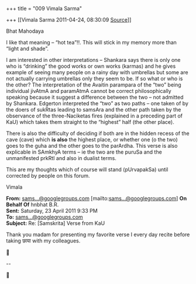 +++
title = "009 Vimala Sarma"

+++
[[Vimala Sarma	2011-04-24, 08:30:09 [Source](https://groups.google.com/g/samskrita/c/8DOwK2GjMcM)]]



Bhat Mahodaya

I like that meaning – “hot tea”!!. This will stick in my memory more than “light and shade”.



I am interested in other interpretations – Shankara says there is only one who is “drinking” the good works or own works (karmas) and he gives example of seeing many people on a rainy day with umbrellas but some are not actually carrying umbrellas only they seem to be. If so what or who is the other? The interpretation of the Avaitin parampara of the “two” being individual jivAtmA and paramAtmA cannot be correct philosophically speaking because it suggest a difference between the two – not admitted by Shankara. Edgerton interpreted the “two” as two paths – one taken of by the doers of sukRtas leading to samsAra and the other path taken by the observance of the three-Naciketas fires (explained in a preceding part of KaU) which takes them straight to the “highest” half (the other place).

There is also the difficulty of deciding if both are in the hidden recess of the cave (cave) which **is also** the highest place, or whether one (o the two) goes to the guha and the other goes to the parArdha. This verse is also explicable in SAmkhyA terms – ie the two are the puruSa and the unmanifested prkRtI and also in dualist terms.



This are my thoughts which of course will stand (pUrvapakSa) until corrected by people on this forum.



Vimala



**From:** [sams...@googlegroups.com]() \[mailto:[sams...@googlegroups.com]()\] **On Behalf Of** hnbhat B.R.  
**Sent:** Saturday, 23 April 2011 9:33 PM  
**To:** [sams...@googlegroups.com]()  
**Subject:** Re: \[Samskrita\] Verse from KaU



Thank you madam for presenting my favorite verse I every day recite before taking छाया with my colleagues.



--  



